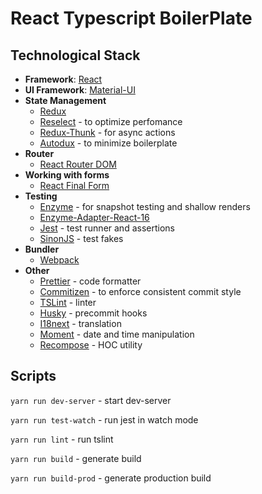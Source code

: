 # React Typescript BoilerPlate

## Technological Stack

- **Framework**: [React](https://github.com/facebook/react)
- **UI Framework**: [Material-UI](https://github.com/mui-org/material-ui)
- **State Management**
  - [Redux](https://github.com/reduxjs/redux)
  - [Reselect](https://github.com/reduxjs/reselect) - to optimize perfomance
  - [Redux-Thunk](https://github.com/reduxjs/redux-thunk) - for async actions
  - [Autodux](https://github.com/ericelliott/autodux) - to minimize boilerplate
- **Router**
  - [React Router DOM](https://github.com/ReactTraining/react-router/tree/master/packages/react-router-dom)
- **Working with forms**
  - [React Final Form](https://github.com/final-form/react-final-form)
- **Testing**
  - [Enzyme](https://github.com/airbnb/enzyme) - for snapshot testing and shallow renders
  - [Enzyme-Adapter-React-16](https://github.com/airbnb/enzyme/tree/master/packages/enzyme-adapter-react-16)
  - [Jest](https://github.com/facebook/jest) - test runner and assertions
  - [SinonJS](https://github.com/sinonjs/) - test fakes
- **Bundler**
  - [Webpack](https://github.com/webpack/webpack)
- **Other**
  - [Prettier]() - code formatter
  - [Commitizen]() - to enforce consistent commit style
  - [TSLint]() - linter
  - [Husky]() - precommit hooks
  - [I18next](https://github.com/i18next/i18next) - translation
  - [Moment](https://github.com/moment/moment) - date and time manipulation
  - [Recompose](https://github.com/acdlite/recompose) - HOC utility

## Scripts

`yarn run dev-server` - start dev-server

`yarn run test-watch` - run jest in watch mode

`yarn run lint` - run tslint

`yarn run build` - generate build

`yarn run build-prod` - generate production build
